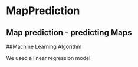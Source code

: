 # MapPrediction
## Map prediction - predicting Maps

##Machine Learning Algorithm

We used a linear regression model
